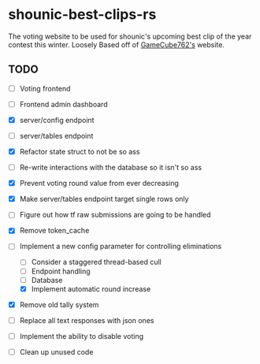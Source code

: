 # shounic-best-clips-rs

The voting website to be used for shounic's upcoming best clip of the year contest this winter. Loosely Based off of [GameCube762's](https://github.com/Gamecube762/ShounicBestClips) website. 

## TODO

- [ ] Voting frontend
- [ ] Frontend admin dashboard
- [x] server/config endpoint
- [ ] server/tables endpoint
- [x] Refactor state struct to not be so ass
- [ ] Re-write interactions with the database so it isn't so ass
- [x] Prevent voting round value from ever decreasing
- [x] Make server/tables endpoint target single rows only
- [ ] Figure out how tf raw submissions are going to be handled
- [x] Remove token_cache 
- [ ] Implement a new config parameter for controlling eliminations
  - [ ] Consider a staggered thread-based cull
  - [ ] Endpoint handling 
  - [ ] Database
  - [x] Implement automatic round increase
- [x] Remove old tally system
- [ ] Replace all text responses with json ones
- [ ] Implement the ability to disable voting
- [ ] Clean up unused code


